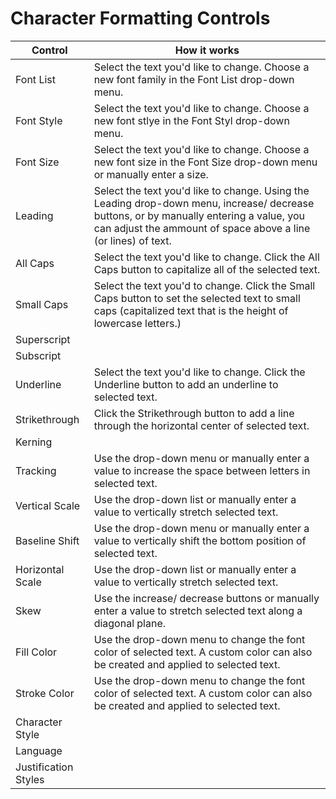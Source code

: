 # Character Formatting Controls

| Control | How it works |
| --- | --- |
| Font List | Select the text you'd like to change. Choose a new font family in the Font List drop-down menu. |
| Font Style | Select the text you'd like to change. Choose a new font stlye in the Font Styl drop-down menu. |
| Font Size | Select the text you'd like to change. Choose a new font size in the Font Size drop-down menu or manually enter a size. |
| Leading | Select the text you'd like to change. Using the Leading drop-down menu, increase/ decrease buttons, or by manually entering a value, you can adjust the ammount of space above a line (or lines) of text.   |
| All Caps | Select the text you'd like to change. Click the All Caps button to capitalize all of the selected text. |
| Small Caps | Select the text you'd to change. Click the Small Caps button to set the selected text to small caps (capitalized text that is the height of lowercase letters.)  |
| Superscript | |
| Subscript | |
| Underline | Select the text you'd like to change. Click the Underline button to add an underline to selected text. |
| Strikethrough | Click the Strikethrough button to add a line through the horizontal center of selected text. |
| Kerning |  |
| Tracking | Use the drop-down menu or manually enter a value to increase the space between letters in selected text. |
| Vertical Scale | Use the drop-down list or manually enter a value to vertically stretch selected text. |
| Baseline Shift | Use the drop-down menu or manually enter a value to vertically shift the bottom position of selected text. |
| Horizontal Scale | Use the drop-down list or manually enter a value to vertically stretch selected text. |
| Skew | Use the increase/ decrease buttons or manually enter a value to stretch selected text along a diagonal plane. |
| Fill Color | Use the drop-down menu to change the font color of selected text. A custom color can also be created and applied to selected text. |
| Stroke Color | Use the drop-down menu to change the font color of selected text. A custom color can also be created and applied to selected text. |
| Character Style |  |
| Language | |
| Justification Styles |  |

